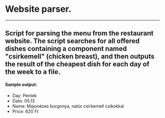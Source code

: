 # Website parser.
---
Script for parsing the menu from the restaurant website.
The script searches for all offered dishes containing a component named "csirkemell" (chicken breast),
and then outputs the result of the cheapest dish for each day of the week to a file.
---
####  Sample output:
+ Day: Péntek
+ Date: 05.13
+ Name: Majonézes burgonya, natúr csirkemell csíkokkal
+ Price: 620 Ft